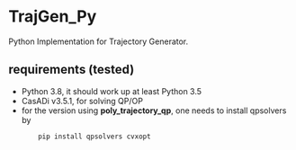 # TrajGen_Py
Python Implementation for Trajectory Generator.

## requirements (tested)

- Python 3.8, it should work up at least Python 3.5
- CasADi v3.5.1, for solving QP/OP
- for the version using **poly_trajectory_qp**, one needs to install qpsolvers by
    ```bash
        pip install qpsolvers cvxopt
    ```


